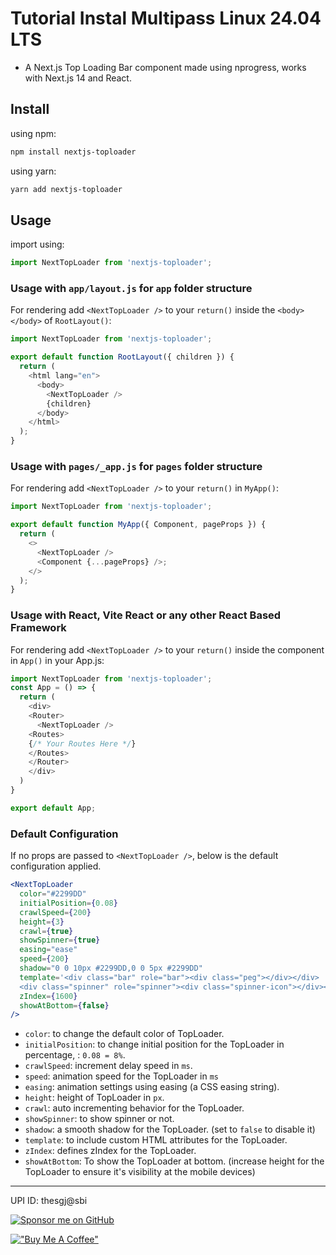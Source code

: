 # Tutorial Instal Multipass Linux 24.04 LTS

- A Next.js Top Loading Bar component made using nprogress, works with Next.js 14 and React.

## Install

using npm:

```bash
npm install nextjs-toploader
```

using yarn:

```bash
yarn add nextjs-toploader
```

## Usage

import using:

```js
import NextTopLoader from 'nextjs-toploader';
```

### Usage with `app/layout.js` for `app` folder structure

For rendering add `<NextTopLoader />` to your `return()` inside the `<body></body>` of `RootLayout()`:

```js
import NextTopLoader from 'nextjs-toploader';

export default function RootLayout({ children }) {
  return (
    <html lang="en">
      <body>
        <NextTopLoader />
        {children}
      </body>
    </html>
  );
}
```

### Usage with `pages/_app.js` for `pages` folder structure

For rendering add `<NextTopLoader />` to your `return()` in `MyApp()`:

```js
import NextTopLoader from 'nextjs-toploader';

export default function MyApp({ Component, pageProps }) {
  return (
    <>
      <NextTopLoader />
      <Component {...pageProps} />;
    </>
  );
}
```

### Usage with React, Vite React or any other React Based Framework

For rendering add `<NextTopLoader />` to your `return()` inside the <Router><Router/> component in `App()` in your App.js:

```js
import NextTopLoader from 'nextjs-toploader';
const App = () => {
  return (
    <div>
    <Router>
      <NextTopLoader />
    <Routes>
    {/* Your Routes Here */}
    </Routes>
    </Router>
    </div>
  )
}

export default App;
```

### Default Configuration

If no props are passed to `<NextTopLoader />`, below is the default configuration applied.

```jsx
<NextTopLoader
  color="#2299DD"
  initialPosition={0.08}
  crawlSpeed={200}
  height={3}
  crawl={true}
  showSpinner={true}
  easing="ease"
  speed={200}
  shadow="0 0 10px #2299DD,0 0 5px #2299DD"
  template='<div class="bar" role="bar"><div class="peg"></div></div> 
  <div class="spinner" role="spinner"><div class="spinner-icon"></div></div>'
  zIndex={1600}
  showAtBottom={false}
/>
```

- `color`: to change the default color of TopLoader.
- `initialPosition`: to change initial position for the TopLoader in percentage, : `0.08 = 8%`.
- `crawlSpeed`: increment delay speed in `ms`.
- `speed`: animation speed for the TopLoader in `ms`
- `easing`: animation settings using easing (a CSS easing string).
- `height`: height of TopLoader in `px`.
- `crawl`: auto incrementing behavior for the TopLoader.
- `showSpinner`: to show spinner or not.
- `shadow`: a smooth shadow for the TopLoader. (set to `false` to disable it)
- `template`: to include custom HTML attributes for the TopLoader.
- `zIndex`: defines zIndex for the TopLoader.
- `showAtBottom`: To show the TopLoader at bottom. (increase height for the TopLoader to ensure it's visibility at the mobile devices)

---

UPI ID: thesgj@sbi

[![Sponsor me on GitHub](https://img.shields.io/badge/Sponsor%20me%20on-GitHub-brightgreen)](https://github.com/sponsors/TheSGJ)

[!["Buy Me A Coffee"](https://img.shields.io/badge/Buy_Me_A_Coffee-FFDD00?style=for-the-badge&logo=buy-me-a-coffee&logoColor=black)](https://www.buymeacoffee.com/thesgj)

